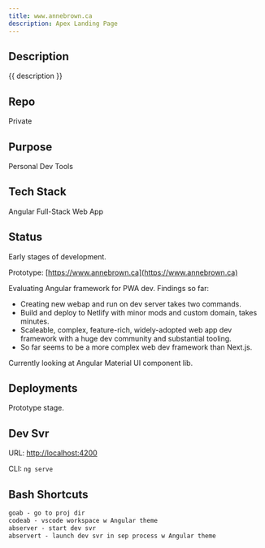 ```yaml
---
title: www.annebrown.ca
description: Apex Landing Page
---
```


## Description

{{ description }}

## Repo

Private

## Purpose

Personal Dev Tools

## Tech Stack

Angular Full-Stack Web App

## Status

Early stages of development.

Prototype: [https://www.annebrown.ca](https://www.annebrown.ca)

Evaluating Angular framework for PWA dev.  Findings so far:

- Creating new webap and run on dev server takes two commands.  
- Build and deploy to Netlify with minor mods and custom domain, takes minutes.
- Scaleable, complex, feature-rich, widely-adopted web app dev framework with a huge dev community and substantial tooling.
- So far seems to be a more complex web dev framework than Next.js. 
  
Currently looking at Angular Material UI component lib.

## Deployments

Prototype stage.

## Dev Svr 

URL: [http://localhost:4200](http://localhost:4200)

CLI: `ng serve`

## Bash Shortcuts

```txt
goab - go to proj dir
codeab - vscode workspace w Angular theme
abserver - start dev svr
abservert - launch dev svr in sep process w Angular theme
```

